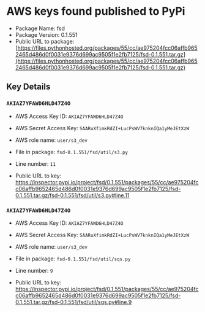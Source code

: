 # AWS keys found published to PyPi

* Package Name: fsd
* Package Version: 0.1.551
* Public URL to package: [https://files.pythonhosted.org/packages/55/cc/ae975204fcc06affb9652465d486d0f0031e9376d699ac9505f1e2fb7125/fsd-0.1.551.tar.gz](https://files.pythonhosted.org/packages/55/cc/ae975204fcc06affb9652465d486d0f0031e9376d699ac9505f1e2fb7125/fsd-0.1.551.tar.gz)

## Key Details

### `AKIAZ7YFAWD6HLD47Z4O`

* AWS Access Key ID: `AKIAZ7YFAWD6HLD47Z4O`
* AWS Secret Access Key: `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` 
* AWS role name: `user/s3_dev`
* File in package: `fsd-0.1.551/fsd/util/s3.py`
* Line number: `11`

* Public URL to key: https://inspector.pypi.io/project/fsd/0.1.551/packages/55/cc/ae975204fcc06affb9652465d486d0f0031e9376d699ac9505f1e2fb7125/fsd-0.1.551.tar.gz/fsd-0.1.551/fsd/util/s3.py#line.11



### `AKIAZ7YFAWD6HLD47Z4O`

* AWS Access Key ID: `AKIAZ7YFAWD6HLD47Z4O`
* AWS Secret Access Key: `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` 
* AWS role name: `user/s3_dev`
* File in package: `fsd-0.1.551/fsd/util/sqs.py`
* Line number: `9`

* Public URL to key: https://inspector.pypi.io/project/fsd/0.1.551/packages/55/cc/ae975204fcc06affb9652465d486d0f0031e9376d699ac9505f1e2fb7125/fsd-0.1.551.tar.gz/fsd-0.1.551/fsd/util/sqs.py#line.9


